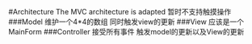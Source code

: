 #Architecture
The MVC architecture is adapted
暂时不支持触摸操作
###Model
维护一个4*4的数组
同时触发view的更新
###View
应该是一个MainForm
###Controller
接受所有事件
	触发model的更新以及View的更新
